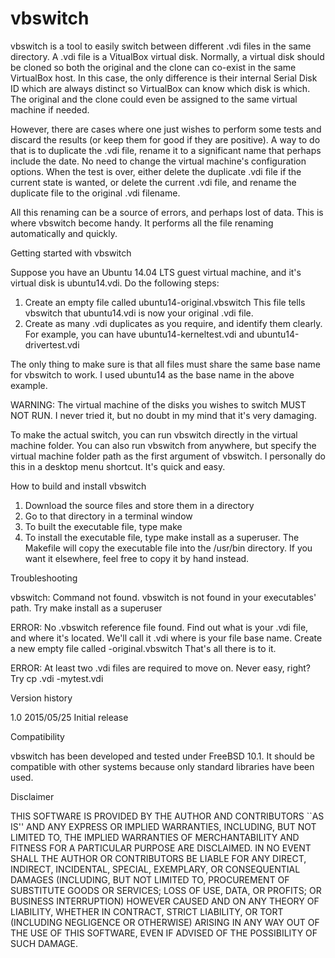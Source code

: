 # vbswitch

vbswitch is a tool to easily switch between different .vdi files
in the same directory.  A .vdi file is a VitualBox virtual disk.
Normally, a virtual disk should be cloned so both the original and
the clone can co-exist in the same VirtualBox host.  In this case,
the only difference is their internal Serial Disk ID which are
always distinct so VirtualBox can know which disk is which.  The
original and the clone could even be assigned to the same virtual
machine if needed.

However, there are cases where one just wishes to perform some tests
and discard the results (or keep them for good if they are positive).
A way to do that is to duplicate the .vdi file, rename it to a
significant name that perhaps include the date.  No need to change
the virtual machine's configuration options.  When the test is over,
either delete the duplicate .vdi file if the current state is wanted,
or delete the current .vdi file, and rename the duplicate file to the
original .vdi filename.

All this renaming can be a source of errors, and perhaps lost of data.
This is where vbswitch become handy.  It performs all the file
renaming automatically and quickly.

Getting started with vbswitch

Suppose you have an Ubuntu 14.04 LTS guest virtual machine, and it's
virtual disk is ubuntu14.vdi.  Do the following steps:
1) Create an empty file called ubuntu14-original.vbswitch  This file
tells vbswitch that ubuntu14.vdi is now your original .vdi file.
2) Create as many .vdi duplicates as you require, and identify them
clearly.  For example, you can have ubuntu14-kerneltest.vdi and
ubuntu14-drivertest.vdi

The only thing to make sure is that all files must share the same
base name for vbswitch to work.  I used ubuntu14 as the base name
in the above example.

WARNING: The virtual machine of the disks you wishes to switch
MUST NOT RUN.  I never tried it, but no doubt in my mind that it's
very damaging.

To make the actual switch, you can run vbswitch directly in the
virtual machine folder.  You can also run vbswitch from anywhere,
but specify the virtual machine folder path as the first argument
of vbswitch.  I personally do this in a desktop menu shortcut.
It's quick and easy.

How to build and install vbswitch

1) Download the source files and store them in a directory
2) Go to that directory in a terminal window
3) To built the executable file, type make
4) To install the executable file, type make install as a
superuser.  The Makefile will copy the executable file into the
/usr/bin directory.  If you want it elsewhere, feel free to copy
it by hand instead.

Troubleshooting

vbswitch: Command not found.
vbswitch is not found in your executables' path.  Try make install
as a superuser

ERROR: No .vbswitch reference file found.
Find out what is your .vdi file, and where it's located.  We'll
call it <base-name>.vdi where <base-name> is your file base name.
Create a new empty file called <base-name>-original.vbswitch
That's all there is to it.

ERROR: At least two .vdi files are required to move on.
Never easy, right?  Try cp <base-name>.vdi <base-name>-mytest.vdi

Version history

1.0       2015/05/25     Initial release

Compatibility

vbswitch has been developed and tested under FreeBSD 10.1.
It should be compatible with other systems because only standard
libraries have been used.

Disclaimer

THIS SOFTWARE IS PROVIDED BY THE AUTHOR AND CONTRIBUTORS ``AS IS''
AND ANY EXPRESS OR IMPLIED WARRANTIES, INCLUDING, BUT NOT LIMITED TO,
THE IMPLIED WARRANTIES OF MERCHANTABILITY AND FITNESS FOR A PARTICULAR
PURPOSE ARE DISCLAIMED. IN NO EVENT SHALL THE AUTHOR OR CONTRIBUTORS
BE LIABLE FOR ANY DIRECT, INDIRECT, INCIDENTAL, SPECIAL, EXEMPLARY,
OR CONSEQUENTIAL DAMAGES (INCLUDING, BUT NOT LIMITED TO, PROCUREMENT
OF SUBSTITUTE GOODS OR SERVICES; LOSS OF USE, DATA, OR PROFITS; OR
BUSINESS INTERRUPTION) HOWEVER CAUSED AND ON ANY THEORY OF LIABILITY,
WHETHER IN CONTRACT, STRICT LIABILITY, OR TORT (INCLUDING NEGLIGENCE
OR OTHERWISE) ARISING IN ANY WAY OUT OF THE USE OF THIS SOFTWARE,
EVEN IF ADVISED OF THE POSSIBILITY OF SUCH DAMAGE.

